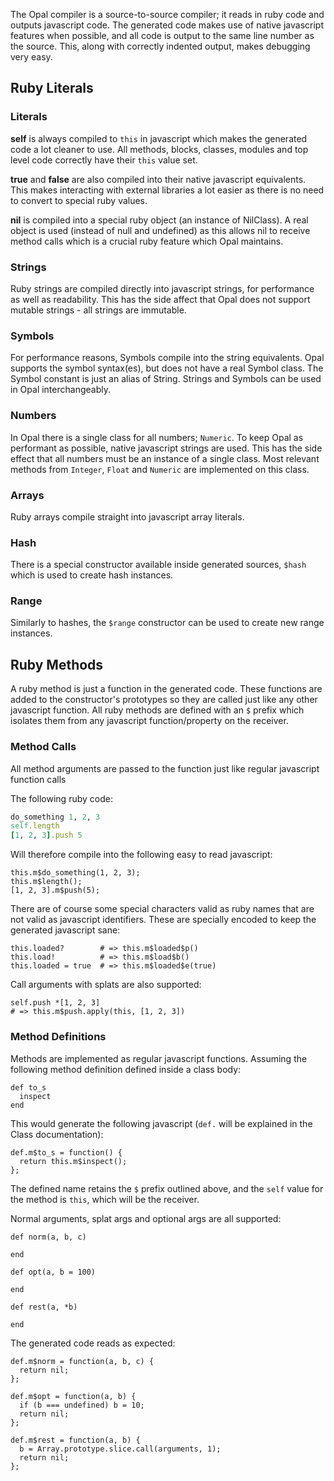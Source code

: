 The Opal compiler is a source-to-source compiler; it reads in ruby code and outputs javascript code. The generated code makes use of native javascript features when possible, and all code is output to the same line number as the source. This, along with correctly indented output, makes debugging very easy.

## Ruby Literals

### Literals

**self** is always compiled to `this` in javascript which makes the generated code a lot cleaner to use. All methods, blocks, classes, modules and top level code correctly have their `this` value set.

**true** and **false** are also compiled into their native javascript equivalents. This makes interacting with external libraries a lot easier as there is no need to convert to special ruby values.

**nil** is compiled into a special ruby object (an instance of NilClass). A real object is used (instead of null and undefined) as this allows nil to receive method calls which is a crucial ruby feature which Opal maintains.

### Strings

Ruby strings are compiled directly into javascript strings, for performance as well as readability. This has the side affect that Opal does not support mutable strings - all strings are immutable.

### Symbols

For performance reasons, Symbols compile into the string equivalents. Opal supports the symbol syntax(es), but does not have a real Symbol class. The Symbol constant is just an alias of String. Strings and Symbols can be used in Opal interchangeably.

### Numbers

In Opal there is a single class for all numbers; `Numeric`. To keep Opal as performant as possible, native javascript strings are used. This has the side effect that all numbers must be an instance of a single class. Most relevant methods from `Integer`, `Float` and `Numeric` are implemented on this class.

### Arrays

Ruby arrays compile straight into javascript array literals.

### Hash

There is a special constructor available inside generated sources, `$hash` which is used to create hash instances.

### Range

Similarly to hashes, the `$range` constructor can be used to create new range instances.

## Ruby Methods

A ruby method is just a function in the generated code. These functions are added to the constructor's prototypes so they are called just like any other javascript function. All ruby methods are defined with an `$` prefix which isolates them from any javascript function/property on the receiver.

### Method Calls

All method arguments are passed to the function just like regular
javascript function calls

The following ruby code:

```ruby
do_something 1, 2, 3
self.length
[1, 2, 3].push 5
```

Will therefore compile into the following easy to read javascript:

    this.m$do_something(1, 2, 3);
    this.m$length();
    [1, 2, 3].m$push(5);

There are of course some special characters valid as ruby names that are not valid as javascript identifiers. These are specially encoded to keep the generated javascript sane:

    this.loaded?        # => this.m$loaded$p()
    this.load!          # => this.m$load$b()
    this.loaded = true  # => this.m$loaded$e(true)

Call arguments with splats are also supported:

    self.push *[1, 2, 3]
    # => this.m$push.apply(this, [1, 2, 3])

### Method Definitions

Methods are implemented as regular javascript functions. Assuming the following method definition defined inside a class body:

    def to_s
      inspect
    end

This would generate the following javascript (`def.` will be explained in the Class documentation):

    def.m$to_s = function() {
      return this.m$inspect();
    };

The defined name retains the `$` prefix outlined above, and the `self` value for the method is `this`, which will be the receiver.

Normal arguments, splat args and optional args are all supported:

    def norm(a, b, c)

    end

    def opt(a, b = 100)

    end

    def rest(a, *b)

    end

The generated code reads as expected:

    def.m$norm = function(a, b, c) {
      return nil;
    };

    def.m$opt = function(a, b) {
      if (b === undefined) b = 10;
      return nil;
    };

    def.m$rest = function(a, b) {
      b = Array.prototype.slice.call(arguments, 1);
      return nil;
    };
